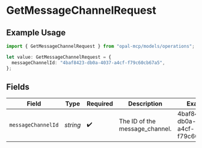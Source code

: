 # GetMessageChannelRequest

## Example Usage

```typescript
import { GetMessageChannelRequest } from "opal-mcp/models/operations";

let value: GetMessageChannelRequest = {
  messageChannelId: "4baf8423-db0a-4037-a4cf-f79c60cb67a5",
};
```

## Fields

| Field                                | Type                                 | Required                             | Description                          | Example                              |
| ------------------------------------ | ------------------------------------ | ------------------------------------ | ------------------------------------ | ------------------------------------ |
| `messageChannelId`                   | *string*                             | :heavy_check_mark:                   | The ID of the message_channel.       | 4baf8423-db0a-4037-a4cf-f79c60cb67a5 |